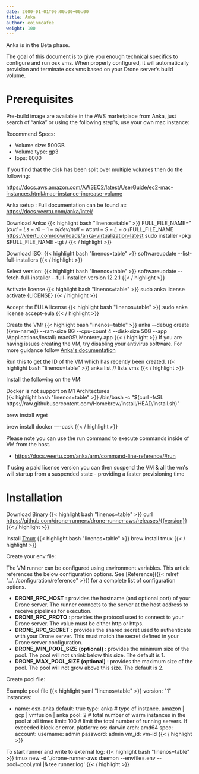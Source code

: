 ```yaml
---
date: 2000-01-01T00:00:00+00:00
title: Anka
author: eoinmcafee
weight: 100
---
```


<div class="alert">
Anka is in the Beta phase.
</div>

The goal of this document is to give you enough technical specifics to configure and run osx vms.
When properly configured, it will automatically provision and terminate osx vms based on your Drone server’s build volume.

# Prerequisites

Pre-build image are available in the AWS marketplace from Anka, just search of “anka” or using the following step's, use your own mac instance:

Recommend Specs:
* Volume size: 500GB
* Volume type: gp3
* Iops: 6000

If you find that the disk has been split over multiple volumes then do the following:

https://docs.aws.amazon.com/AWSEC2/latest/UserGuide/ec2-mac-instances.html#mac-instance-increase-volume

Anka setup : Full documentation can be found at: https://docs.veertu.com/anka/intel/

Download Anka:
{{< highlight bash "linenos=table" >}}
FULL_FILE_NAME="$(curl -Ls -r 0-1 -o /dev/null -w %{url_effective} https://veertu.com/downloads/anka-virtualization-latest | cut -d/ -f5)"
curl -S -L -o ./$FULL_FILE_NAME https://veertu.com/downloads/anka-virtualization-latest
sudo installer -pkg $FULL_FILE_NAME -tgt /
{{< / highlight >}}

Download ISO:
{{< highlight bash "linenos=table" >}}
softwareupdate --list-full-installers
{{< / highlight >}}

Select version:
{{< highlight bash "linenos=table" >}}
softwareupdate --fetch-full-installer --full-installer-version 12.2.1
{{< / highlight >}}

Activate license
{{< highlight bash "linenos=table" >}}
sudo anka license activate {LICENSE}
{{< / highlight >}}

Accept the EULA license
{{< highlight bash "linenos=table" >}}
sudo anka license accept-eula
{{< / highlight >}}

Create the VM:
{{< highlight bash "linenos=table" >}}
anka --debug  create {{vm-name}} --ram-size 8G --cpu-count 4 --disk-size 50G --app /Applications/Install\ macOS\ Monterey.app
{{< / highlight >}}
If you are having issues creating the VM, try disabling your antivirus software. For more guidance follow [Anka's documentation](https://docs.veertu.com/anka/intel/troubleshooting/anka-virtualization/anka-create-stuck-or-failing/)

Run this to get the ID of the VM which has recently been created.
{{< highlight bash "linenos=table" >}}
anka list // lists vms
{{< / highlight >}}

Install the following on the VM:
<div class="alert">
Docker is not support on M1 Architectures
</div>
{{< highlight bash "linenos=table" >}}
/bin/bash -c "$(curl -fsSL https://raw.githubusercontent.com/Homebrew/install/HEAD/install.sh)"

brew install wget

brew install docker —-cask
{{< / highlight >}}

Please note you can use the run command to execute commands inside of VM from the host.
 - https://docs.veertu.com/anka/arm/command-line-reference/#run 

If using a paid license version you can then suspend the VM & all the vm's will startup from a suspended state - providing a faster provisioning time

# Installation

Download Binary
{{< highlight bash "linenos=table" >}}
curl https://github.com/drone-runners/drone-runner-aws/releases/{{version}}
{{< / highlight >}}

Install [Tmux](https://github.com/tmux/tmux/wiki)
{{< highlight bash "linenos=table" >}}
brew install tmux
{{< / highlight >}}

Create your env file:

The VM runner can be configured using environment variables. This article references the below configuration options. See [Reference]({{< relref "../../configuration/reference" >}}) for a complete list of configuration options.

- __DRONE_RPC_HOST__
  : provides the hostname (and optional port) of your Drone server. The runner connects to the server at the host address to receive pipelines for execution.
- __DRONE_RPC_PROTO__
  : provides the protocol used to connect to your Drone server. The value must be either http or https.
- __DRONE_RPC_SECRET__
  : provides the shared secret used to authenticate with your Drone server. This must match the secret defined in your Drone server configuration.
- __DRONE_MIN_POOL_SIZE__ **(optional)**
  : provides the minimum size of the pool. The pool will not shrink below this size. The default is 1.
- __DRONE_MAX_POOL_SIZE__ **(optional)**
  : provides the maximum size of the pool. The pool will not grow above this size. The default is 2.

Create pool file:

Example pool file
{{< highlight yaml "linenos=table" >}}
version: "1"
instances:
- name: osx-anka
  default: true
  type: anka   # type of instance.  amazon | gcp | vmfusion | anka
  pool: 2    # total number of warm instances in the pool at all times
  limit: 100  # limit the total number of running servers. If exceeded block or error.
  platform:
    os: darwin
    arch: amd64
  spec:
    account:
      username: admin
      password: admin
    vm_id: vm-id
  {{< / highlight >}}

To start runner and write to external log:
{{< highlight bash "linenos=table" >}}
tmux new -d './drone-runner-aws daemon --envfile=.env --pool=pool.yml |& tee runner.log'
{{< / highlight >}}
